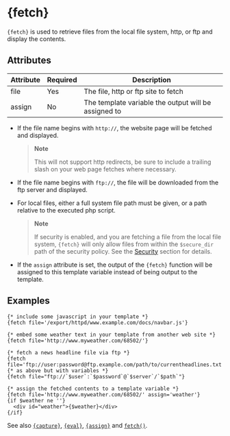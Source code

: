 # {fetch}

`{fetch}` is used to retrieve files from the local file system, http, or
ftp and display the contents.

## Attributes

| Attribute | Required | Description                                          |
|-----------|----------|------------------------------------------------------|
| file      | Yes      | The file, http or ftp site to fetch                  |
| assign    | No       | The template variable the output will be assigned to |

- If the file name begins with `http://`, the website page will be
  fetched and displayed.

  > **Note**
  >
  > This will not support http redirects, be sure to include a
  > trailing slash on your web page fetches where necessary.

- If the file name begins with `ftp://`, the file will be downloaded
  from the ftp server and displayed.

- For local files, either a full system file path must be given, or a
  path relative to the executed php script.

  > **Note**
  >
  > If security is enabled, and you are fetching a file from the local
  > file system, `{fetch}` will only allow files from within the
  > `$secure_dir` path of the security policy. See the
  > [Security](../../programmers/advanced-features/advanced-features-security.md) section for details.

- If the `assign` attribute is set, the output of the `{fetch}`
  function will be assigned to this template variable instead of being
  output to the template.

## Examples

```smarty
{* include some javascript in your template *}
{fetch file='/export/httpd/www.example.com/docs/navbar.js'}

{* embed some weather text in your template from another web site *}
{fetch file='http://www.myweather.com/68502/'}

{* fetch a news headline file via ftp *}
{fetch file='ftp://user:password@ftp.example.com/path/to/currentheadlines.txt'}
{* as above but with variables *}
{fetch file="ftp://`$user`:`$password`@`$server`/`$path`"}

{* assign the fetched contents to a template variable *}
{fetch file='http://www.myweather.com/68502/' assign='weather'}
{if $weather ne ''}
  <div id="weather">{$weather}</div>
{/if}
```

See also [`{capture}`](../language-builtin-functions/language-function-capture.md),
[`{eval}`](language-function-eval.md),
[`{assign}`](../language-builtin-functions/language-function-assign.md)
and [`fetch()`](../../programmers/api-functions/api-fetch.md).
